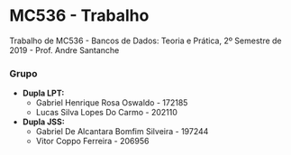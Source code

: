 # MC536 - Trabalho
Trabalho de MC536 - Bancos de Dados: Teoria e Prática, 2º Semestre de 2019 - Prof. Andre Santanche

### Grupo
* __Dupla LPT:__
  * Gabriel Henrique Rosa Oswaldo - 172185
  * Lucas Silva Lopes Do Carmo - 202110
* __Dupla JSS:__
  * Gabriel De Alcantara Bomfim Silveira - 197244
  * Vitor Coppo Ferreira - 206956

